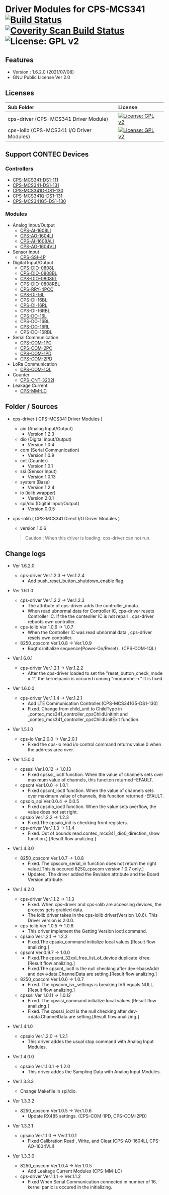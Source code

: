 # Driver Modules for CPS-MCS341 [![Build Status](https://travis-ci.org/CONPROSYS/LINUX-SDK_driver.svg?branch=master)](https://travis-ci.org/CONPROSYS/LINUX-SDK_driver) [![Coverity Scan Build Status](https://img.shields.io/coverity/scan/18149.svg)](https://scan.coverity.com/projects/conprosys-linux-sdk_driver) ![License: GPL v2](https://img.shields.io/badge/License-GPL%20v2-blue.svg) 

## Features
* Version : 1.6.2.0 (2021/07/08)
* GNU Public License Ver 2.0

## Licenses

|Sub Folder| License |
|:---|:---|
|cps-driver (CPS-MCS341 Driver Module) | [![License: GPL v2](https://img.shields.io/badge/License-GPL%20v2-blue.svg)](https://github.com/CONPROSYS/LINUX-SDK_driver/blob/master/cps-drivers/gpl-2.0.txt) |
|cps-iolib (CPS-MCS341 I/O Driver Modules)| [![License: GPL v2](https://img.shields.io/badge/License-GPL%20v2-blue.svg)](https://github.com/CONPROSYS/LINUX-SDK_driver/blob/master/cps-iolib/gpl-2.0.txt) |

## Support CONTEC Devices
### Controllers
* [CPS-MCS341-DS1-111](https://www.contec.com/en/products-services/daq-control/iiot-conprosys/m2m-controller/cps-mcs341-ds1-111/price/)
* [CPS-MCS341-DS1-131](https://www.contec.com/en/products-services/daq-control/iiot-conprosys/m2m-controller/cps-mcs341-ds1-131/price/)
* [CPS-MCS341G-DS1-130](https://www.contec.com/en/products-services/daq-control/iiot-conprosys/m2m-controller/cps-mcs341g-ds1-130/price/)
* [CPS-MCS341Q-DS1-131](https://www.contec.com/en/products-services/daq-control/iiot-conprosys/m2m-controller/cps-mcs341q-ds1-131/price/)
* [CPS-MCS341G5-DS1-130](https://www.contec.com/en/products-services/daq-control/iiot-conprosys/m2m-controller/cps-mcs341g5-ds1-130/price/)

### Modules
* Analog Input/Output
    * [CPS-AI-1608LI](https://www.contec.com/en/products-services/daq-control/iiot-conprosys/cps-io-module/cps-ai-1608li/price/)
    * [CPS-AO-1604LI](https://www.contec.com/en/products-services/daq-control/iiot-conprosys/cps-io-module/cps-ao-1604li/price/)
    * [CPS-AI-1608ALI](https://www.contec.com/en/products-services/daq-control/iiot-conprosys/cps-io-module/cps-ai-1608ali/price/)
    * [CPS-AO-1604VLI](https://www.contec.com/en/products-services/daq-control/iiot-conprosys/cps-io-module/cps-ao-1604vli/price/)
* Sensor Input
    * [CPS-SSI-4P](https://www.contec.com/en/products-services/daq-control/iiot-conprosys/cps-io-module/cps-ssi-4p/price/)
* Digital Input/Output
    * [CPS-DIO-0808L](https://www.contec.com/en/products-services/daq-control/iiot-conprosys/cps-io-module/cps-dio-0808l/price/)
    * [CPS-DIO-0808BL](https://www.contec.com/en/products-services/daq-control/iiot-conprosys/cps-io-module/cps-dio-0808bl/price/)
    * [CPS-DIO-0808RL](https://www.contec.com/en/products-services/daq-control/iiot-conprosys/cps-io-module/cps-dio-0808rl/price/)
    * CPS-DIO-0808RBL
    * [CPS-RRY-4PCC](https://www.contec.com/en/products-services/daq-control/iiot-conprosys/cps-io-module/cps-rry-4pcc/price/)
    * [CPS-DI-16L](https://www.contec.com/en/products-services/daq-control/iiot-conprosys/cps-io-module/cps-di-16l/price/)
    * CPS-DI-16BL
    * [CPS-DI-16RL](https://www.contec.com/en/products-services/daq-control/iiot-conprosys/cps-io-module/cps-di-16rl/price/)
    * CPS-DI-16RBL
    * [CPS-DO-16L](https://www.contec.com/en/products-services/daq-control/iiot-conprosys/cps-io-module/cps-do-16l/price/)
    * CPS-DO-16BL
    * [CPS-DO-16RL](https://www.contec.com/en/products-services/daq-control/iiot-conprosys/cps-io-module/cps-do-16rl/price/)
    * CPS-DO-16RBL
* Serial Communication
    * [CPS-COM-1PC](https://www.contec.com/en/products-services/daq-control/iiot-conprosys/cps-io-module/cps-com-1pc/price/)
    * [CPS-COM-2PC](https://www.contec.com/en/products-services/daq-control/iiot-conprosys/cps-io-module/cps-com-2pc/price/)
    * [CPS-COM-1PD](https://www.contec.com/en/products-services/daq-control/iiot-conprosys/cps-io-module/cps-com-1pd/price/)
    * [CPS-COM-2PD](https://www.contec.com/en/products-services/daq-control/iiot-conprosys/cps-io-module/cps-com-2pd/price/)
* LoRa Communication
    * [CPS-COM-1QL](https://www.contec.com/en/products-services/daq-control/iiot-conprosys/cps-io-module/cps-com-1ql/price/)
* Counter
    * [CPS-CNT-3202I](https://www.contec.com/en/products-services/daq-control/iiot-conprosys/cps-io-module/cps-cnt-3202i/price/)
* Leakage Current
    * [CPS-MM-LC](https://www.contec.com/en/products-services/daq-control/iiot-conprosys/cps-io-module/cps-mm-lc/price/)

## Folder / Sources
* cps-driver ( CPS-MCS341 Driver Modules )
    * aio (Analog Input/Output)
        * Version 1.2.3
    * dio (Digital Input/Output)
        * Version 1.0.4
    * com (Serial Communication)
        * Version 1.0.9
    * cnt (Counter)
        * Version 1.0.1
    * ssi (Sensor Input)
        * Version 1.0.13
    * system (Base)
        * Version 1.2.4
    * io (iolib wrapper)
        * Version 2.0.1         
    * spi/dio (Digital Input/Output)
        * Version 0.0.5

* cps-iolib ( CPS-MCS341 Direct I/O Driver Modules )
    * version 1.0.6
    
    > Caution : When this driver is loading, cps-driver can not run. 


## Change logs
* Ver 1.6.2.0
    * cps-driver Ver.1.2.3 -> Ver.1.2.4
        * Add push_reset_button_shutdown_enable flag.

* Ver 1.6.1.0
    * cps-driver Ver.1.2.2 -> Ver.1.2.3
        * The attribute of cps-driver adds the controller_indata.
        * When read ubnormal data for Controller IC, cps-driver resets Controller IC.
        If the the conteoller IC is not repair , cps-driver reboots own controller. 
    * cps-iolib Ver 1.0.6 -> 1.0.7
        * When the Controller IC was read ubnormal data , cps-driver resets own controller. 
    * 8250_cpscom Ver.1.0.8 -> Ver.1.0.9
        * Bugfix initialize sequence(Power-On/Reset) . (CPS-COM-1QL)

* Ver.1.6.0.1
    * cps-driver Ver.1.2.1 -> Ver.1.2.2
        * After the cps-driver loaded to set the "reset_button_check_mode = 1", the kernelpanic is occured running "modprobe -r."
            It is fixed.

* Ver 1.6.0.0
    * cps-driver Ver.1.1.4 -> Ver.1.2.1
         * Add LTE Communication Controller.(CPS-MCS341G5-DS1-130)  
        * Fixed. Change  from child_unit to ChildType in _contec_mcs341_controller_cpsChildUnitInit and _contec_mcs341_controller_cpsChildUnitExit function.

* Ver 1.5.1.0
    * cps-io Ver.2.0.0 -> Ver.2.0.1
        * Fixed the cps-io read i/o control command returns value 0 when  the address area over. 

* Ver 1.5.0.0
    * cpsssi Ver.1.0.12 -> 1.0.13
        * Fixed cpsssi_ioctl function. When the value of channels sets over maximum value of channels, this funciton returned -EFAULT.
    * cpscnt Ver.1.0.0 -> 1.0.1
        * Fixed cpscnt_ioctl function. When the value of channels sets over maximum value of channels, this funciton returned -EFAULT.
    * cpsdio_spi Ver.0.0.4 -> 0.0.5
        * Fixed cpsdio_ioctl function. When the value sets overflow, the value does not set right.
    * cpsaio Ver.1.2.2 -> 1.2.3
        * Fixed.The cpsaio_init is checking front registers.
    * cps-driver Ver.1.1.3 -> 1.1.4
        * Fixed. Out of bounds read.contec_mcs341_dio0_direction_show function.)  [Result flow analizing.]

* Ver.1.4.3.0
    * 8250_cpscom Ver.1.0.7 -> 1.0.8
        * Fixed. The cpscom_serial_in function does not return the right value.[This is occured 8250_cpscom version 1.0.7 only.]
        * Updated. The driver added the Revision attribute and the Board Version attribute. 
* Ver.1.4.2.0
    * cps-driver Ver.1.1.2 -> 1.1.3
        * Fixed. When cps-driver and cps-iolib are accessing devices, the process gets grabled data.
        * The iolib driver takes in the cps-iolib driver(Version 1.0.6). This Driver version is 2.0.0.
    * cps-iolib Ver 1.0.5 -> 1.0.6
        * This driver implement the Getting Version ioctl command.
    * cpsaio Ver.1.2.1 -> 1.2.2
        * Fixed.The cpsaio_command initialize local values.[Result flow analizing.]
    * cpscnt Ver.0.9.7 -> 1.0.0
        * Fixed.The cpscnt_32xxI_free_list_of_device duplicate kfree.[Result flow analizing.]
        * Fixed.The cpscnt_ioctl is the null checking after dev->baseAddr and dev->data.ChannelData are setting.[Result flow analizing.]
    * 8250_cpscom Ver.1.0.6 -> 1.0.7
        * Fixed. The cpscom_ivr_settings is breaking IVR equals NULL.[Result flow analizing.]
    * cpsssi Ver 1.0.11 -> 1.0.12
        * Fixed. The cpsssi_command initialize local values.[Result flow analizing.]
        * Fixed. The cpsssi_ioctl is the null checking after dev->data.ChannelData are setting.[Result flow analizing.]
* Ver.1.4.1.0
    * cpsaio Ver.1.2.0 -> 1.2.1
        * This driver addes the usual stop command with Analog Input Modules.
* Ver.1.4.0.0
    * cpsaio Ver.1.1.0.1 -> 1.2.0
        * This driver addes the Sampling Data with Analog Input Modules.
* Ver.1.3.3.3
    * Change Makefile in spi/dio.
* Ver 1.3.3.2
    * 8250_cpscom Ver.1.0.5 -> Ver.1.0.6
        * Update RX485 settings. (CPS-COM-1PD, CPS-COM-2PD)
* Ver 1.3.3.1
    * cpsaio Ver.1.1.0 -> Ver.1.1.0.1
        * Fixed Calibration Read , Write, and Clear.(CPS-AO-1604LI, CPS-AO-1604VLI)
* Ver 1.3.3.0
    * 8250_cpscom Ver.1.0.4 -> Ver.1.0.5
        * Add Leakage Current Modules (CPS-MM-LC)
    * cps-driver Ver.1.1.1 -> Ver.1.1.2
        * Fixed When Serial Communication connected in number of 16, kernel panic is occured in the initializing.
